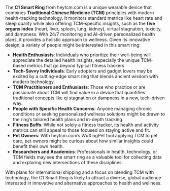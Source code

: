 The **C1 Smart Ring** from heytcm.com is a unique wearable device that combines **Traditional Chinese Medicine (TCM)** principles with modern health-tracking technology. It monitors standard metrics like heart rate and sleep quality while also offering TCM-specific insights, such as the **five organs index** (heart, liver, spleen, lung, kidney), virtual stagnation, toxicity, and dampness. With 24/7 monitoring and AI-driven personalized health plans, it provides a holistic approach to wellness. Given its innovative design, a variety of people might be interested in this smart ring:

- **Health Enthusiasts**: Individuals who prioritize their well-being will appreciate the detailed health insights, especially the unique TCM-based metrics that go beyond typical fitness trackers.
- **Tech-Savvy Individuals**: Early adopters and gadget lovers may be excited by a cutting-edge smart ring that blends ancient wisdom with modern technology.
- **TCM Practitioners and Enthusiasts**: Those who practice or are passionate about TCM will find value in a device that quantifies traditional concepts like qi stagnation or dampness in a new, tech-driven way.
- **People with Specific Health Concerns**: Anyone managing chronic conditions or seeking personalized wellness solutions might be drawn to the ring’s tailored health plans and in-depth tracking.
- **Fitness Buffs**: While not solely a fitness tracker, its health and activity metrics can still appeal to those focused on staying active and fit.
- **Pet Owners**: With heytcm.com’s WuXingPet tool applying TCM to pet care, pet owners might be curious about how similar insights could benefit their own health.
- **Researchers and Academics**: Professionals in health, technology, or TCM fields may see the smart ring as a valuable tool for collecting data and exploring new intersections of these disciplines.

With plans for international shipping and a focus on blending TCM with technology, the C1 Smart Ring is likely to attract a diverse, global audience interested in innovative and alternative approaches to health and wellness.
